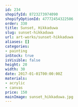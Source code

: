 ```yaml
---
id: 234
shopifyId: 8723273974090
shopifyOptionId: 47772454322506
order: 330
title: Sunset, Hikkaduwa
slug: sunset-hikkaduwa
url: art-works/sunset-hikkaduwa
aliases: []
categories:
- painting
inStock: true
isVisible: false
height: 20
width: 30
date: 2017-01-01T00:00:00Z
materials:
- acrylic
- canvas
price: 150
mainImage: sunset_hikkaduwa.jpg
---
```

